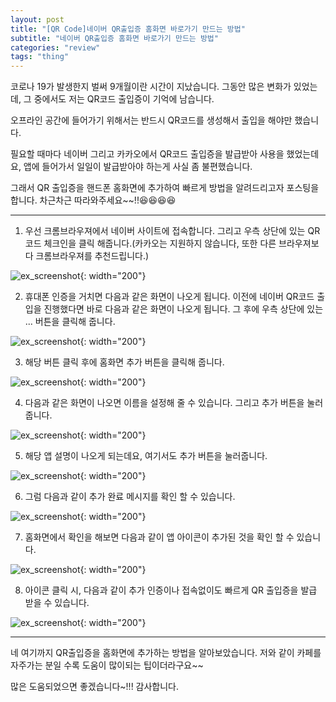 ```yaml
---
layout: post
title: "[QR Code]네이버 QR출입증 홈화면 바로가기 만드는 방법"
subtitle: "네이버 QR출입증 홈화면 바로가기 만드는 방법"
categories: "review"
tags: "thing"
---
```


코로나 19가 발생한지 벌써 9개월이란 시간이 지났습니다. 그동안 많은 변화가 있었는데, 그 중에서도 저는 QR코드 출입증이 기억에 남습니다.

오프라인 공간에 들어가기 위해서는 반드시 QR코드를 생성해서 출입을 해야만 했습니다.

필요할 때마다 네이버 그리고 카카오에서 QR코드 출입증을 발급받아 사용을 했었는데요, 앱에 들어가서 일일이 발급받아야 하는게 사실 좀 불편했습니다.

그래서 QR 출입증을 핸드폰 홈화면에 추가하여 빠르게 방법을 알려드리고자 포스팅을 합니다. 차근차근 따라와주세요~~!!😆😆😆😆

---

1. 우선 크롬브라우져에서 네이버 사이트에 접속합니다. 그리고 우측 상단에 있는 QR코드 체크인을 클릭 해줍니다.(카카오는 지원하지 않습니다, 또한 다른 브라우져보다 크롬브라우져를 추천드립니다.)

![ex_screenshot](/assets/img/posts/2020_1.jpg){: width="200"}

2. 휴대폰 인증을 거치면 다음과 같은 화면이 나오게 됩니다. 이전에 네이버 QR코드 출입을 진행했다면 바로 다음과 같은 화면이 나오게 됩니다. 그 후에 우측 상단에 있는 ... 버튼을 클릭해 줍니다.

![ex_screenshot](/assets/img/posts/2020_2.JPG){: width="200"}

3. 해당 버튼 클릭 후에 홈화면 추가 버튼을 클릭해 줍니다.

![ex_screenshot](/assets/img/posts/2020_3.jpg){: width="200"}

4. 다음과 같은 화면이 나오면 이름을 설정해 줄 수 있습니다. 그리고 추가 버튼을 눌러줍니다.

![ex_screenshot](/assets/img/posts/2020_4.JPG){: width="200"}

5. 해당 앱 설명이 나오게 되는데요, 여기서도 추가 버튼을 눌러줍니다.

![ex_screenshot](/assets/img/posts/2020_5.JPG){: width="200"}

6. 그럼 다음과 같이 추가 완료 메시지를 확인 할 수 있습니다.

![ex_screenshot](/assets/img/posts/2020_6.JPG){: width="200"}

7. 홈화면에서 확인을 해보면 다음과 같이 앱 아이콘이 추가된 것을 확인 할 수 있습니다.

![ex_screenshot](/assets/img/posts/2020_7.JPG){: width="200"}

8. 아이콘 클릭 시, 다음과 같이 추가 인증이나 접속없이도 빠르게 QR 출입증을 발급 받을 수 있습니다.

![ex_screenshot](/assets/img/posts/2020_8.JPG){: width="200"}

---

네 여기까지 QR출입증을 홈화면에 추가하는 방법을 알아보았습니다. 저와 같이 카페를 자주가는 분일 수록 도움이 많이되는 팁이더라구요~~

많은 도움되었으면 좋겠습니다~!!! 감사합니다.
